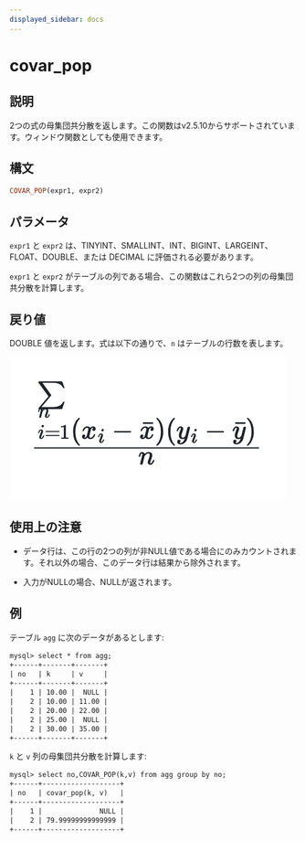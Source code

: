 ```yaml
---
displayed_sidebar: docs
---
```


# covar_pop

## 説明

2つの式の母集団共分散を返します。この関数はv2.5.10からサポートされています。ウィンドウ関数としても使用できます。

## 構文

```Haskell
COVAR_POP(expr1, expr2)
```

## パラメータ

`expr1` と `expr2` は、TINYINT、SMALLINT、INT、BIGINT、LARGEINT、FLOAT、DOUBLE、または DECIMAL に評価される必要があります。

`expr1` と `expr2` がテーブルの列である場合、この関数はこれら2つの列の母集団共分散を計算します。

## 戻り値

DOUBLE 値を返します。式は以下の通りで、`n` はテーブルの行数を表します。

![covar_pop formula](../../../_assets/covar_pop_formula.png)

## 使用上の注意

- データ行は、この行の2つの列が非NULL値である場合にのみカウントされます。それ以外の場合、このデータ行は結果から除外されます。

- 入力がNULLの場合、NULLが返されます。

## 例

テーブル `agg` に次のデータがあるとします:

```plaintext
mysql> select * from agg;
+------+-------+-------+
| no   | k     | v     |
+------+-------+-------+
|    1 | 10.00 |  NULL |
|    2 | 10.00 | 11.00 |
|    2 | 20.00 | 22.00 |
|    2 | 25.00 |  NULL |
|    2 | 30.00 | 35.00 |
+------+-------+-------+
```

`k` と `v` 列の母集団共分散を計算します:

```plaintext
mysql> select no,COVAR_POP(k,v) from agg group by no;
+------+-------------------+
| no   | covar_pop(k, v)   |
+------+-------------------+
|    1 |              NULL |
|    2 | 79.99999999999999 |
+------+-------------------+
```